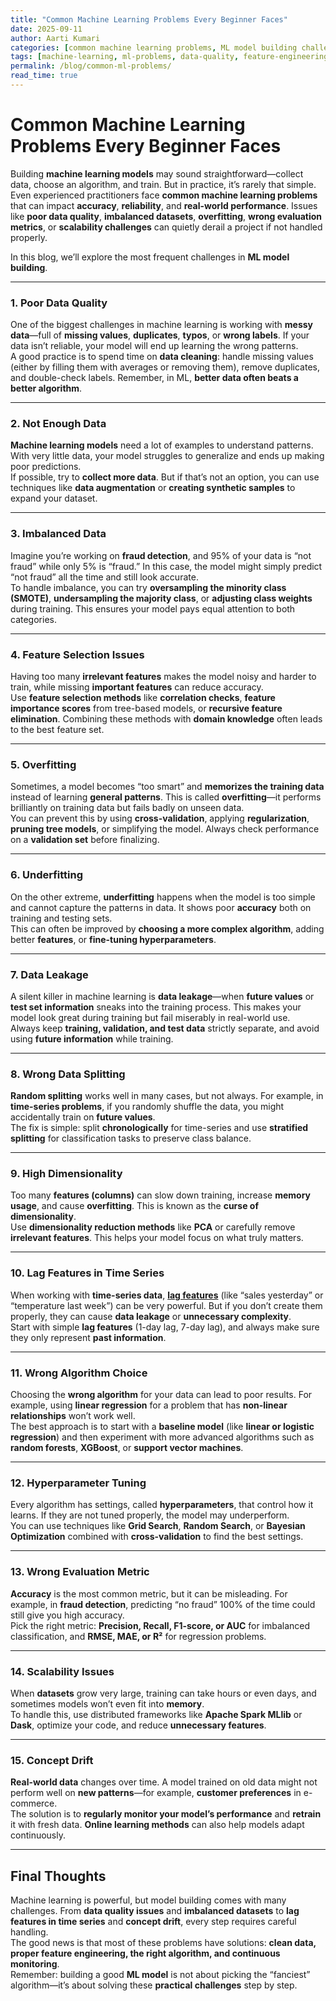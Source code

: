 ```yaml
---
title: "Common Machine Learning Problems Every Beginner Faces"
date: 2025-09-11
author: Aarti Kumari
categories: [common machine learning problems, ML model building challenges]
tags: [machine-learning, ml-problems, data-quality, feature-engineering, time-series]
permalink: /blog/common-ml-problems/
read_time: true
---
```


# Common Machine Learning Problems Every Beginner Faces

Building **machine learning models** may sound straightforward—collect data, choose an algorithm, and train. But in practice, it’s rarely that simple. Even experienced practitioners face **common machine learning problems** that can impact **accuracy**, **reliability**, and **real-world performance**. Issues like **poor data quality**, **imbalanced datasets**, **overfitting**, **wrong evaluation metrics**, or **scalability challenges** can quietly derail a project if not handled properly.  

In this blog, we’ll explore the most frequent challenges in **ML model building**.

---

### 1. **Poor Data Quality**
One of the biggest challenges in machine learning is working with **messy data**—full of **missing values**, **duplicates**, **typos**, or **wrong labels**. If your data isn’t reliable, your model will end up learning the wrong patterns.  
A good practice is to spend time on **data cleaning**: handle missing values (either by filling them with averages or removing them), remove duplicates, and double-check labels. Remember, in ML, **better data often beats a better algorithm**.

---

### 2. **Not Enough Data**
**Machine learning models** need a lot of examples to understand patterns. With very little data, your model struggles to generalize and ends up making poor predictions.  
If possible, try to **collect more data**. But if that’s not an option, you can use techniques like **data augmentation** or **creating synthetic samples** to expand your dataset.

---

### 3. **Imbalanced Data**
Imagine you’re working on **fraud detection**, and 95% of your data is “not fraud” while only 5% is “fraud.” In this case, the model might simply predict “not fraud” all the time and still look accurate.  
To handle imbalance, you can try **oversampling the minority class (SMOTE)**, **undersampling the majority class**, or **adjusting class weights** during training. This ensures your model pays equal attention to both categories.

---

### 4. **Feature Selection Issues**
Having too many **irrelevant features** makes the model noisy and harder to train, while missing **important features** can reduce accuracy.  
Use **feature selection methods** like **correlation checks**, **feature importance scores** from tree-based models, or **recursive feature elimination**. Combining these methods with **domain knowledge** often leads to the best feature set.

---

### 5. **Overfitting**
Sometimes, a model becomes “too smart” and **memorizes the training data** instead of learning **general patterns**. This is called **overfitting**—it performs brilliantly on training data but fails badly on unseen data.  
You can prevent this by using **cross-validation**, applying **regularization**, **pruning tree models**, or simplifying the model. Always check performance on a **validation set** before finalizing.

---

### 6. **Underfitting**
On the other extreme, **underfitting** happens when the model is too simple and cannot capture the patterns in data. It shows poor **accuracy** both on training and testing sets.  
This can often be improved by **choosing a more complex algorithm**, adding better **features**, or **fine-tuning hyperparameters**.

---

### 7. **Data Leakage**
A silent killer in machine learning is **data leakage**—when **future values** or **test set information** sneaks into the training process. This makes your model look great during training but fail miserably in real-world use.  
Always keep **training, validation, and test data** strictly separate, and avoid using **future information** while training.

---

### 8. **Wrong Data Splitting**
**Random splitting** works well in many cases, but not always. For example, in **time-series problems**, if you randomly shuffle the data, you might accidentally train on **future values**.  
The fix is simple: split **chronologically** for time-series and use **stratified splitting** for classification tasks to preserve class balance.

---

### 9. **High Dimensionality**
Too many **features (columns)** can slow down training, increase **memory usage**, and cause **overfitting**. This is known as the **curse of dimensionality**.  
Use **dimensionality reduction methods** like **PCA** or carefully remove **irrelevant features**. This helps your model focus on what truly matters.

---

### 10. **Lag Features in Time Series**
When working with **time-series data**, [**lag features**](https://aartikumari16.github.io/lag-features-forecasting/) (like “sales yesterday” or “temperature last week”) can be very powerful. But if you don’t create them properly, they can cause **data leakage** or **unnecessary complexity**.  
Start with simple **lag features** (1-day lag, 7-day lag), and always make sure they only represent **past information**.

---

### 11. **Wrong Algorithm Choice**
Choosing the **wrong algorithm** for your data can lead to poor results. For example, using **linear regression** for a problem that has **non-linear relationships** won’t work well.  
The best approach is to start with a **baseline model** (like **linear or logistic regression**) and then experiment with more advanced algorithms such as **random forests**, **XGBoost**, or **support vector machines**.

---

### 12. **Hyperparameter Tuning**
Every algorithm has settings, called **hyperparameters**, that control how it learns. If they are not tuned properly, the model may underperform.  
You can use techniques like **Grid Search**, **Random Search**, or **Bayesian Optimization** combined with **cross-validation** to find the best settings.

---

### 13. **Wrong Evaluation Metric**
**Accuracy** is the most common metric, but it can be misleading. For example, in **fraud detection**, predicting “no fraud” 100% of the time could still give you high accuracy.  
Pick the right metric: **Precision, Recall, F1-score, or AUC** for imbalanced classification, and **RMSE, MAE, or R²** for regression problems.

---

### 14. **Scalability Issues**
When **datasets** grow very large, training can take hours or even days, and sometimes models won’t even fit into **memory**.  
To handle this, use distributed frameworks like **Apache Spark MLlib** or **Dask**, optimize your code, and reduce **unnecessary features**.

---

### 15. **Concept Drift**
**Real-world data** changes over time. A model trained on old data might not perform well on **new patterns**—for example, **customer preferences** in e-commerce.  
The solution is to **regularly monitor your model’s performance** and **retrain** it with fresh data. **Online learning methods** can also help models adapt continuously.

---

## Final Thoughts
Machine learning is powerful, but model building comes with many challenges. From **data quality issues** and **imbalanced datasets** to **lag features in time series** and **concept drift**, every step requires careful handling.  
The good news is that most of these problems have solutions: **clean data, proper feature engineering, the right algorithm, and continuous monitoring**.  
Remember: building a good **ML model** is not about picking the “fanciest” algorithm—it’s about solving these **practical challenges** step by step.
